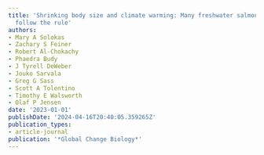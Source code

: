 ```yaml
---
title: 'Shrinking body size and climate warming: Many freshwater salmonids do not
  follow the rule'
authors:
- Mary A Solokas
- Zachary S Feiner
- Robert Al-Chokachy
- Phaedra Budy
- J Tyrell DeWeber
- Jouko Sarvala
- Greg G Sass
- Scott A Tolentino
- Timothy E Walsworth
- Olaf P Jensen
date: '2023-01-01'
publishDate: '2024-04-16T20:40:05.359265Z'
publication_types:
- article-journal
publication: '*Global Change Biology*'
---
```


